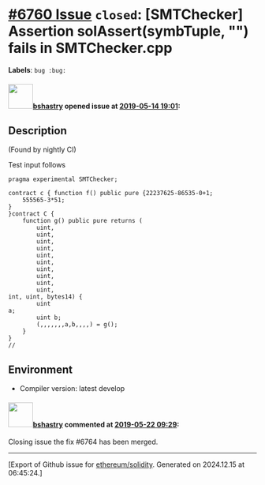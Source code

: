 # [\#6760 Issue](https://github.com/ethereum/solidity/issues/6760) `closed`: [SMTChecker] Assertion solAssert(symbTuple, "") fails in SMTChecker.cpp
**Labels**: `bug :bug:`


#### <img src="https://avatars.githubusercontent.com/u/2388185?v=4" width="50">[bshastry](https://github.com/bshastry) opened issue at [2019-05-14 19:01](https://github.com/ethereum/solidity/issues/6760):

## Description

(Found by nightly CI)

Test input follows

```
pragma experimental SMTChecker;

contract c { function f() public pure {22237625-86535-0+1;
    555565-3*51;
}
}contract C {
	function g() public pure returns (
		uint,
		uint,
		uint,
		uint,
		uint,
		uint,
		uint,
		uint,
		uint,
		uint,
int, uint, bytes14) {
		uint 
a;
		uint b;
		(,,,,,,,a,b,,,,) = g();
	}
}
//
```

## Environment

- Compiler version: latest develop

#### <img src="https://avatars.githubusercontent.com/u/2388185?v=4" width="50">[bshastry](https://github.com/bshastry) commented at [2019-05-22 09:29](https://github.com/ethereum/solidity/issues/6760#issuecomment-494727064):

Closing issue the fix #6764 has been merged.


-------------------------------------------------------------------------------



[Export of Github issue for [ethereum/solidity](https://github.com/ethereum/solidity). Generated on 2024.12.15 at 06:45:24.]
